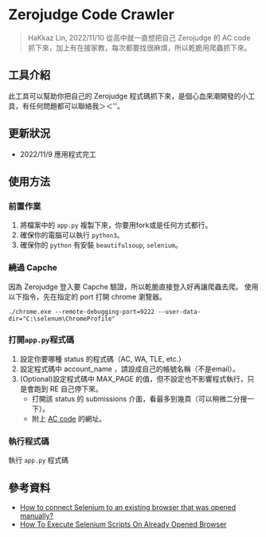# Zerojudge Code Crawler
> HaKkaz Lin, 2022/11/10
> 從高中就一直想把自己 Zerojudge 的 AC code 抓下來，加上有在接家教，每次都要找很麻煩，所以乾脆用爬蟲抓下來。
## 工具介紹
此工具可以幫助你把自己的 Zerojudge 程式碼抓下來，是個心血來潮開發的小工具，有任何問題都可以聯絡我＞＜''。

## 更新狀況
- 2022/11/9 應用程式完工

## 使用方法

### 前置作業
1. 將檔案中的 `app.py` 複製下來，你要用fork或是任何方式都行。
2. 確保你的電腦可以執行 `python3`。
3. 確保你的 `python` 有安裝 `beautifulsoup`, `selenium`。

### 繞過 Capche
因為 Zerojudge 登入要 Capche 驗證，所以乾脆直接登入好再讓爬蟲去爬。
使用以下指令，先在指定的 port 打開 chrome 瀏覽器。
```
./chrome.exe --remote-debugging-port=9222 --user-data-dir="C:\selenum\ChromeProfile"
```

### 打開`app.py`程式碼
1. 設定你要哪種 status 的程式碼（AC, WA, TLE, etc.）
2. 設定程式碼中 account_name ，請設成自己的帳號名稱（不是email）。
3. (Optional)設定程式碼中 MAX_PAGE 的值，但不設定也不影響程式執行，只是會跑到 RE 自己停下來。
    - 打開該 status 的 submissions 介面，看最多到幾頁（可以稍微二分搜一下）。
    - 附上 [AC code](https://zerojudge.tw/Submissions?account=HaKkaz&status=AC) 的網址。

### 執行程式碼
執行 `app.py` 程式碼

## 參考資料
- [How to connect Selenium to an existing browser that was opened manually?](https://cosmocode.io/how-to-connect-selenium-to-an-existing-browser-that-was-opened-manually/)
- [How To Execute Selenium Scripts On Already Opened Browser](https://learn-automation.com/how-to-execute-selenium-scripts-on-already-opened-browser/)
